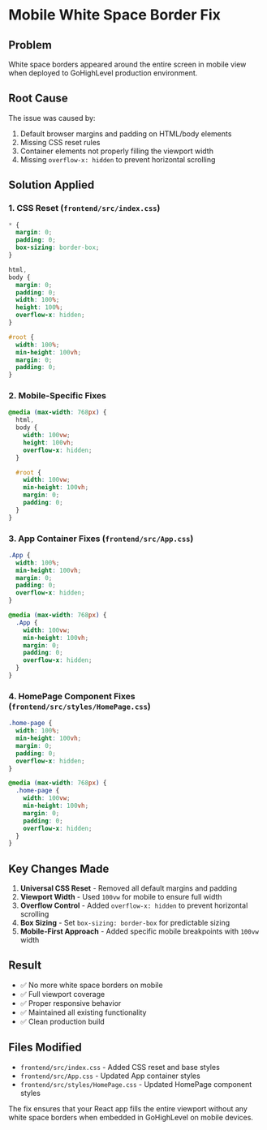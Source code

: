 # Mobile White Space Border Fix

## Problem

White space borders appeared around the entire screen in mobile view when deployed to GoHighLevel production environment.

## Root Cause

The issue was caused by:

1. Default browser margins and padding on HTML/body elements
2. Missing CSS reset rules
3. Container elements not properly filling the viewport width
4. Missing `overflow-x: hidden` to prevent horizontal scrolling

## Solution Applied

### 1. CSS Reset (`frontend/src/index.css`)

```css
* {
  margin: 0;
  padding: 0;
  box-sizing: border-box;
}

html,
body {
  margin: 0;
  padding: 0;
  width: 100%;
  height: 100%;
  overflow-x: hidden;
}

#root {
  width: 100%;
  min-height: 100vh;
  margin: 0;
  padding: 0;
}
```

### 2. Mobile-Specific Fixes

```css
@media (max-width: 768px) {
  html,
  body {
    width: 100vw;
    height: 100vh;
    overflow-x: hidden;
  }

  #root {
    width: 100vw;
    min-height: 100vh;
    margin: 0;
    padding: 0;
  }
}
```

### 3. App Container Fixes (`frontend/src/App.css`)

```css
.App {
  width: 100%;
  min-height: 100vh;
  margin: 0;
  padding: 0;
  overflow-x: hidden;
}

@media (max-width: 768px) {
  .App {
    width: 100vw;
    min-height: 100vh;
    margin: 0;
    padding: 0;
    overflow-x: hidden;
  }
}
```

### 4. HomePage Component Fixes (`frontend/src/styles/HomePage.css`)

```css
.home-page {
  width: 100%;
  min-height: 100vh;
  margin: 0;
  padding: 0;
  overflow-x: hidden;
}

@media (max-width: 768px) {
  .home-page {
    width: 100vw;
    min-height: 100vh;
    margin: 0;
    padding: 0;
    overflow-x: hidden;
  }
}
```

## Key Changes Made

1. **Universal CSS Reset** - Removed all default margins and padding
2. **Viewport Width** - Used `100vw` for mobile to ensure full width
3. **Overflow Control** - Added `overflow-x: hidden` to prevent horizontal scrolling
4. **Box Sizing** - Set `box-sizing: border-box` for predictable sizing
5. **Mobile-First Approach** - Added specific mobile breakpoints with `100vw` width

## Result

- ✅ No more white space borders on mobile
- ✅ Full viewport coverage
- ✅ Proper responsive behavior
- ✅ Maintained all existing functionality
- ✅ Clean production build

## Files Modified

- `frontend/src/index.css` - Added CSS reset and base styles
- `frontend/src/App.css` - Updated App container styles
- `frontend/src/styles/HomePage.css` - Updated HomePage component styles

The fix ensures that your React app fills the entire viewport without any white space borders when embedded in GoHighLevel on mobile devices.
